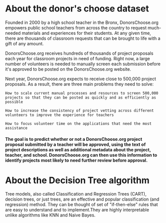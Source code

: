 # About the donor's choose dataset

Founded in 2000 by a high school teacher in the Bronx, DonorsChoose.org empowers public school teachers from across the country to request much-needed materials and experiences for their students. At any given time, there are thousands of classroom requests that can be brought to life with a gift of any amount.

DonorsChoose.org receives hundreds of thousands of project proposals each year for classroom projects in need of funding. Right now, a large number of volunteers is needed to manually screen each submission before it's approved to be posted on the DonorsChoose.org website.

Next year, DonorsChoose.org expects to receive close to 500,000 project proposals. As a result, there are three main problems they need to solve:

    How to scale current manual processes and resources to screen 500,000 projects so that they can be posted as quickly and as efficiently as possible

    How to increase the consistency of project vetting across different volunteers to improve the experience for teachers

    How to focus volunteer time on the applications that need the most assistance
    
   #### The goal is to predict whether or not a DonorsChoose.org project proposal submitted by a teacher will be approved, using the text of project descriptions as well as additional metadata about the project, teacher, and school. DonorsChoose.org can then use this information to identify projects most likely to need further review before approval.
   
# About the Decision Tree algorithm
Tree	models,	also	called	Classification and	Regression	Trees	(CART),	decision trees,	or	just	trees,	are	an	effective	and	popular	classification	(and	regression) method. They can be thought of set of "if-then-else" rules 	that	are	easy	to	understand	and	to implement.They are highly interpretable unlike algorithms like KNN and Naive Bayes.
